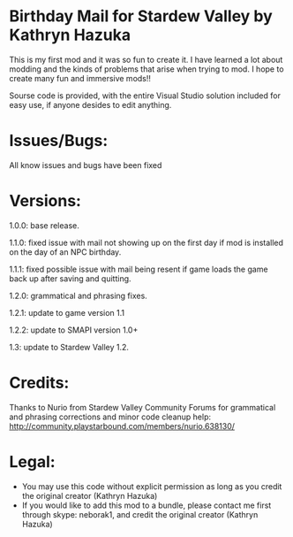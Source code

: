 # Birthday Mail for Stardew Valley by Kathryn Hazuka

This is my first mod and it was so fun to create it. 
I have learned a lot about modding and the kinds of problems that arise when trying to mod. 
I hope to create many fun and immersive mods!!

Sourse code is provided, with the entire Visual Studio solution included for easy use, if anyone desides to edit anything.

# Issues/Bugs:
All know issues and bugs have been fixed

# Versions:
1.0.0: 
base release.

1.1.0: 
fixed issue with mail not showing up on the first day if mod is installed on the day of an NPC birthday.

1.1.1: 
fixed possible issue with mail being resent if game loads the game back up after saving and quitting.

1.2.0:
grammatical and phrasing fixes.

1.2.1:
update to game version 1.1

1.2.2:
update to SMAPI version 1.0+

1.3:
update to Stardew Valley 1.2.

# Credits:
Thanks to Nurio from Stardew Valley Community Forums for grammatical and phrasing corrections and minor code cleanup help: http://community.playstarbound.com/members/nurio.638130/

# Legal:
* You may use this code without explicit permission as long as you credit the original creator (Kathryn Hazuka)
* If you would like to add this mod to a bundle, please contact me first through skype: neborak1, and credit the original creator (Kathryn Hazuka)
